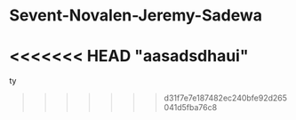 # Sevent-Novalen-Jeremy-Sadewa
<<<<<<< HEAD
"aasadsdhaui"
=======
ty
>>>>>>> d31f7e7e187482ec240bfe92d265041d5fba76c8
